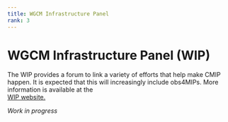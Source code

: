 ```yaml
---
title: WGCM Infrastructure Panel 
rank: 3
---
```

# WGCM Infrastructure Panel (WIP) 

The WIP provides a forum to link a variety of efforts that help make CMIP happen. It is expected that this will increasingly include obs4MIPs.  More information is available at the    
[WIP website.](https://wcrp-cmip.github.io/WGCM_Infrastructure_Panel/)


*Work in progress*
